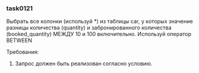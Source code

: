 
### task0121

Выбрать все колонки (используй *) из таблицы car, 
у которых значение разницы количества (quantity) и забронированного 
количества (booked_quantity) МЕЖДУ 10 и 100 включительно.
Используй оператор BETWEEN


Требования:
1.	Запрос должен быть реализован согласно условию.


